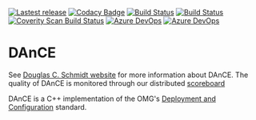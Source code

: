 [![Lastest release](https://img.shields.io/github/release/docgroup/dance.svg)](https://github.com/DOCGroup/DAnCE/releases/latest)
[![Codacy Badge](https://api.codacy.com/project/badge/Grade/bd812dc9701f46288cc10fdd6bbeb6d9)](https://www.codacy.com/app/DOCGroup/DAnCE?utm_source=github.com&utm_medium=referral&utm_content=DOCGroup/DAnCE&utm_campaign=badger)
[![Build Status](https://travis-ci.com/DOCGroup/DAnCE.svg?branch=master)](https://travis-ci.com/DOCGroup/DAnCE)
[![Build Status](https://ci.appveyor.com/api/projects/status/2v1dv1gy3xrd404u/branch/master?svg=true)](https://ci.appveyor.com/project/jwillemsen/dance)
[![Coverity Scan Build Status](https://scan.coverity.com/projects/1/badge.svg)](https://scan.coverity.com/projects/1)
[![Azure DevOps](https://dev.azure.com/docgroup/DAnCE/_apis/build/status/DOCGroup.DAnCE)](https://dev.azure.com/docgroup/DAnCE/_build/latest?definitionId=1)
[![Azure DevOps](https://dev.azure.com/docgroup/DAnCE/_apis/build/status/DOCGroup.DAnCE?branchName=master)](https://dev.azure.com/docgroup/DAnCE/_build/latest?definitionId=3&branchName=master)

# DAnCE #

See [Douglas C. Schmidt website](http://www.dre.vanderbilt.edu/~schmidt)  for more information about DAnCE. The quality of DAnCE is monitored through our distributed [scoreboard](http://www.dre.vanderbilt.edu/scoreboard/)

DAnCE is a C++ implementation of the OMG's [Deployment and Configuration](http://www.omg.org/spec/DEPL/) standard.
